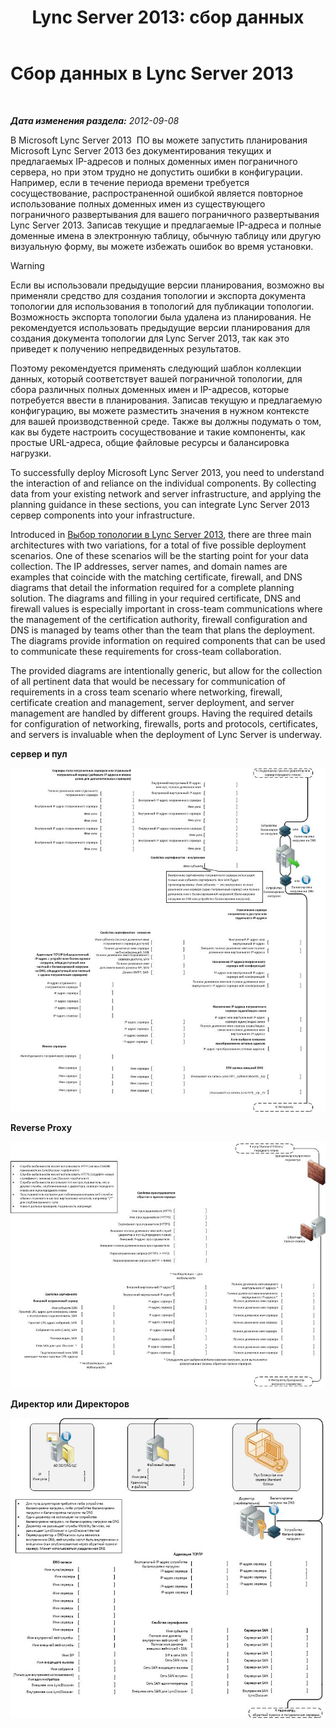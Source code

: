 ﻿---
title: 'Lync Server 2013: сбор данных'
TOCTitle: Сбор данных
ms:assetid: e40b03e5-455d-4bbc-831a-c61b1380db53
ms:mtpsurl: https://technet.microsoft.com/ru-ru/library/Gg399008(v=OCS.15)
ms:contentKeyID: 49311463
ms.date: 05/19/2016
mtps_version: v=OCS.15
ms.translationtype: HT
---

# Сбор данных в Lync Server 2013

 

_**Дата изменения раздела:** 2012-09-08_

В Microsoft Lync Server 2013  ПО вы можете запустить планирования Microsoft Lync Server 2013 без документирования текущих и предлагаемых IP-адресов и полных доменных имен пограничного сервера, но при этом трудно не допустить ошибки в конфигурации. Например, если в течение периода времени требуется сосуществование, распространенной ошибкой является повторное использование полных доменных имен из существующего пограничного развертывания для вашего пограничного развертывания Lync Server 2013. Записав текущие и предлагаемые IP-адреса и полные доменные имена в электронную таблицу, обычную таблицу или другую визуальную форму, вы можете избежать ошибок во время установки.

> [!WARNING]  
> Если вы использовали предыдущие версии планирования, возможно вы применяли средство для создания топологии и экспорта документа топологии для использования в топологий для публикации топологии. Возможность экспорта топологии была удалена из планирования. Не рекомендуется использовать предыдущие версии планирования для создания документа топологии для Lync Server 2013, так как это приведет к получению непредвиденных результатов.

Поэтому рекомендуется применять следующий шаблон коллекции данных, который соответствует вашей пограничной топологии, для сбора различных полных доменных имен и IP-адресов, которые потребуется ввести в планирования. Записав текущую и предлагаемую конфигурацию, вы можете разместить значения в нужном контексте для вашей производственной среде. Также вы должны подумать о том, как вы будете настроить сосуществование и такие компоненты, как простые URL-адреса, общие файловые ресурсы и балансировка нагрузки.

To successfully deploy Microsoft Lync Server 2013, you need to understand the interaction of and reliance on the individual components. By collecting data from your existing network and server infrastructure, and applying the planning guidance in these sections, you can integrate Lync Server 2013  сервер components into your infrastructure.

Introduced in [Выбор топологии в Lync Server 2013](lync-server-2013-choosing-a-topology.md), there are three main architectures with two variations, for a total of five possible deployment scenarios. One of these scenarios will be the starting point for your data collection. The IP addresses, server names, and domain names are examples that coincide with the matching certificate, firewall, and DNS diagrams that detail the information required for a complete planning solution. The diagrams and filling in your required certificate, DNS and firewall values is especially important in cross-team communications where the management of the certification authority, firewall configuration and DNS is managed by teams other than the team that plans the deployment. The diagrams provide information on required components that can be used to communicate these requirements for cross-team collaboration.

The provided diagrams are intentionally generic, but allow for the collection of all pertinent data that would be necessary for communication of requirements in a cross team scenario where networking, firewall, certificate creation and management, server deployment, and server management are handled by different groups. Having the required details for configuration of networking, firewalls, ports and protocols, certificates, and servers is invaluable when the deployment of Lync Server is underway.

**сервер и пул**

![Пограничный сервер и пограничный пул](images/Gg399008.7624717a-ce99-4ae8-a929-2c4d74a2e47d(OCS.15).jpg "Пограничный сервер и пограничный пул")

**Reverse Proxy**

![Обратный прокси-сервер](images/Gg399008.cf63fc50-2d11-4334-afc8-2d664ba1b6bb(OCS.15).jpg "Обратный прокси-сервер")

**Директор или Директоров**

![Директор и пул директоров](images/Gg399008.56ba29ff-1309-4d5d-bf5c-35372169e947(OCS.15).jpg "Директор и пул директоров")

